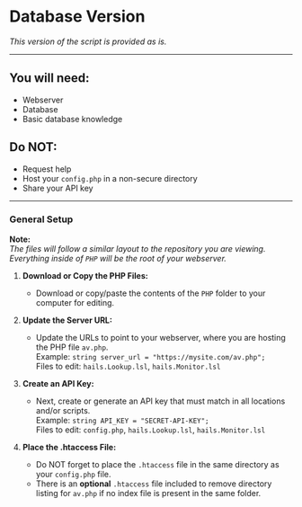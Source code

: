 # Database Version
*This version of the script is provided as is.*

---

## You will need:
- Webserver  
- Database  
- Basic database knowledge  

## Do NOT:
- Request help  
- Host your `config.php` in a non-secure directory  
- Share your API key  

---

### General Setup
**Note:**  
*The files will follow a similar layout to the repository you are viewing.*  
*Everything inside of `PHP` will be the root of your webserver.*  

1. **Download or Copy the PHP Files:**
   - Download or copy/paste the contents of the `PHP` folder to your computer for editing.

2. **Update the Server URL:**
   - Update the URLs to point to your webserver, where you are hosting the PHP file `av.php`.  
   Example: `string server_url = "https://mysite.com/av.php";`  
   Files to edit: `hails.Lookup.lsl`, `hails.Monitor.lsl`

3. **Create an API Key:**
   - Next, create or generate an API key that must match in all locations and/or scripts.  
   Example: `string API_KEY = "SECRET-API-KEY";`  
   Files to edit: `config.php`, `hails.Lookup.lsl`, `hails.Monitor.lsl`

4. **Place the .htaccess File:**
   - Do NOT forget to place the `.htaccess` file in the same directory as your `config.php` file.  
   - There is an **optional** `.htaccess` file included to remove directory listing for `av.php` if no index file is present in the same folder.
